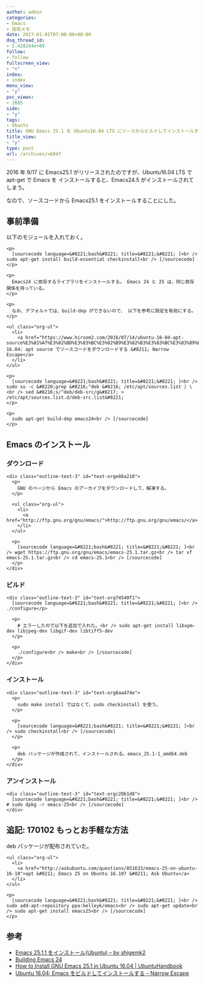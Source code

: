 ```yaml
---
author: admin
categories:
- Emacs
- 技術メモ
date: 2017-01-01T07:00:00+00:00
dsq_thread_id:
- 5.428244e+09
follow:
- follow
fullscreen_view:
- "n"
index:
- index
menu_view:
- "y"
pvc_views:
- 1685
side:
- "y"
tags:
- Ubuntu
title: GNU Emacs 25.1 を Ubuntu16.04 LTS にソースからビルドしてインストールする
title_view:
- "y"
type: post
url: /archives/=6047
---
```


2016 年 9/17 に Emacs25.1 がリリースされたのですが、Ubuntu16.04 LTS で apt-get で Emacs を インストールすると、Emacs24.5 がインストールされてしまう。 

なので、ソースコードから Emacs25.1 をインストールすることにした。 

<div id="outline-container-org47c2e17" class="outline-2">
  <h2 id="org47c2e17">
    事前準備
  </h2>
  
  <div class="outline-text-2" id="text-org47c2e17">
    <p>
      以下のモジュールを入れておく。
    </p>
    
    <p>
      [sourcecode language=&#8221;bash&#8221; title=&#8221;&#8221; ]<br /> sudo apt-get install build-essential checkinstall<br /> [/sourcecode]
    </p>
    
    <p>
      Emacs24 に依存するライブラリをインストールする。 Emacs 24 と 25 は、同じ依存関係を持っている。
    </p>
    
    <p>
      なお、デフォルトでは、build-dep ができないので、 以下を参考に設定を有効にする。
    </p>
    
    <ul class="org-ul">
      <li>
        <a href="https://www.hiroom2.com/2016/07/14/ubuntu-16-04-apt-source%E3%81%A7%E3%82%BD%E3%83%BC%E3%82%B9%E3%82%B3%E3%83%BC%E3%83%89%E3%82%92%E3%83%80%E3%82%A6%E3%83%B3%E3%83%AD%E3%83%BC%E3%83%89%E3%81%99%E3%82%8B/">Ubuntu 16.04: apt source でソースコードをダウンロードする &#8211; Narrow Escape</a>
      </li>
    </ul>
    
    <p>
      [sourcecode language=&#8221;bash&#8221; title=&#8221;&#8221; ]<br /> sudo su -c &#8220;grep &#8216;^deb &#8216; /etc/apt/sources.list | \<br /> sed &#8216;s/^deb/deb-src/g&#8217; > /etc/apt/sources.list.d/deb-src.list&#8221;
    </p>
    
    <p>
      sudo apt-get build-dep emacs24<br /> [/sourcecode]
    </p>
  </div>
</div>

<div id="outline-container-orge46ba55" class="outline-2">
  <h2 id="orge46ba55">
    Emacs のインストール
  </h2>
  
  <div class="outline-text-2" id="text-orge46ba55">
  </div>
  
  <div id="outline-container-orge86a210" class="outline-3">
    <h3 id="orge86a210">
      ダウンロード
    </h3>
    
    <div class="outline-text-3" id="text-orge86a210">
      <p>
        GNU のページから Emacs のアーカイブをダウンロードして、解凍する。
      </p>
      
      <ul class="org-ul">
        <li>
          <a href="http://ftp.gnu.org/gnu/emacs/">http://ftp.gnu.org/gnu/emacs/</a>
        </li>
      </ul>
      
      <p>
        [sourcecode language=&#8221;bash&#8221; title=&#8221;&#8221; ]<br /> wget https://ftp.gnu.org/gnu/emacs/emacs-25.1.tar.gz<br /> tar xf emacs-25.1.tar.gz<br /> cd emacs-25.1<br /> [/sourcecode]
      </p>
    </div>
  </div>
  
  <div id="outline-container-org74540f1" class="outline-3">
    <h3 id="org74540f1">
      ビルド
    </h3>
    
    <div class="outline-text-3" id="text-org74540f1">
      [sourcecode language=&#8221;bash&#8221; title=&#8221;&#8221; ]<br /> ./configure</p> 
      
      <p>
        # エラーしたので以下を追加で入れた。<br /> sudo apt-get install libxpm-dev libjpeg-dev libgif-dev libtiff5-dev
      </p>
      
      <p>
        ./configure<br /> make<br /> [/sourcecode]
      </p>
    </div>
  </div>
  
  <div id="outline-container-org8aa474e" class="outline-3">
    <h3 id="org8aa474e">
      インストール
    </h3>
    
    <div class="outline-text-3" id="text-org8aa474e">
      <p>
        sudo make install ではなくて、sudo checkinstall を使う。
      </p>
      
      <p>
        [sourcecode language=&#8221;bash&#8221; title=&#8221;&#8221; ]<br /> sudo checkinstall<br /> [/sourcecode]
      </p>
      
      <p>
        deb パッケージが作成されて、インストールされる。emacs_25.1-1_amd64.deb
      </p>
    </div>
  </div>
  
  <div id="outline-container-orgc20b1d8" class="outline-3">
    <h3 id="orgc20b1d8">
      アンインストール
    </h3>
    
    <div class="outline-text-3" id="text-orgc20b1d8">
      [sourcecode language=&#8221;bash&#8221; title=&#8221;&#8221; ]<br /> # sudo dpkg -r emacs-25<br /> [/sourcecode]
    </div>
  </div>
</div>

<div id="outline-container-org4e98d42" class="outline-2">
  <h2 id="org4e98d42">
    追記: 170102 もっとお手軽な方法
  </h2>
  
  <div class="outline-text-2" id="text-org4e98d42">
    <p>
      deb パッケージが配布されていた。
    </p>
    
    <ul class="org-ul">
      <li>
        <a href="http://askubuntu.com/questions/851633/emacs-25-on-ubuntu-16-10">apt &#8211; Emacs 25 on Ubuntu 16.10? &#8211; Ask Ubuntu</a>
      </li>
    </ul>
    
    <p>
      [sourcecode language=&#8221;bash&#8221; title=&#8221;&#8221; ]<br /> sudo add-apt-repository ppa:kelleyk/emacs<br /> sudo apt-get update<br /> sudo apt-get install emacs25<br /> [/sourcecode]
    </p>
  </div>
</div>

<div id="outline-container-org4c17b36" class="outline-2">
  <h2 id="org4c17b36">
    参考
  </h2>
  
  <div class="outline-text-2" id="text-org4c17b36">
    <ul class="org-ul">
      <li>
        <a href="http://www.shigemk2.com/entry/emacs_25_install_ubuntu">Emacs 25.1.1 をインストール(Ubuntu) &#8211; by shigemk2</a>
      </li>
      <li>
        <a href="http://chrisperkins.blogspot.jp/2011/07/building-emacs-24.html">Building Emacs 24</a>
      </li>
      <li>
        <a href="http://ubuntuhandbook.org/index.php/2016/09/install-gnu-emacs-25-1-in-ubuntu-16-04/">How to Install GNU Emacs 25.1 in Ubuntu 16.04 | UbuntuHandbook</a>
      </li>
      <li>
        <a href="https://www.hiroom2.com/2016/09/29/ubuntu-16-04-emacs%E3%82%92%E3%83%93%E3%83%AB%E3%83%89%E3%81%97%E3%81%A6%E3%82%A4%E3%83%B3%E3%82%B9%E3%83%88%E3%83%BC%E3%83%AB%E3%81%99%E3%82%8B/">Ubuntu 16.04: Emacs をビルドしてインストールする &#8211; Narrow Escape</a>
      </li>
    </ul>
  </div>
</div>